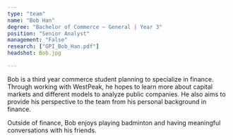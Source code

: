 ```yaml
---
type: "team"
name: "Bob Han"
degree: "Bachelor of Commerce – General | Year 3"
position: "Senior Analyst"
management: "False"
research: ["GPI_Bob_Han.pdf"]
headshot: Bob.jpg

---
```


Bob is a third year commerce student planning to specialize in finance. Through working with WestPeak, he hopes to learn more about capital markets and different models to analyze public companies. He also aims to provide his perspective to the team from his personal background in finance.

Outside of finance, Bob enjoys playing badminton and having meaningful conversations with his friends.
